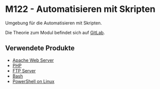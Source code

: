 M122 - Automatisieren mit Skripten
==================================

Umgebung für die Automatisieren mit Skripten.

Die Theorie zum Modul befindet sich auf [GitLab](https://gitlab.com/ch-tbz-it/Stud/m122).


Verwendete Produkte
-------------------

* [Apache Web Server](https://httpd.apache.org/)
* [PHP](https://www.php.net/)
* [FTP Server](https://wiki.ubuntuusers.de/vsftpd/)
* [Bash](https://wiki.ubuntuusers.de/Bash/)
* [PowerShell on Linux](https://docs.microsoft.com/en-us/powershell/scripting/install/installing-powershell-core-on-linux?view=powershell-6)
